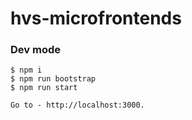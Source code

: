 # hvs-microfrontends

### **Dev mode**

```
$ npm i
$ npm run bootstrap
$ npm run start

Go to - http://localhost:3000.

```
